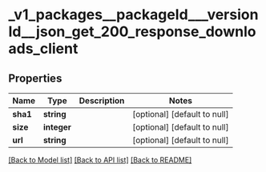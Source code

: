 # _v1_packages__packageId___versionId__json_get_200_response_downloads_client

## Properties
Name | Type | Description | Notes
------------ | ------------- | ------------- | -------------
**sha1** | **string** |  | [optional] [default to null]
**size** | **integer** |  | [optional] [default to null]
**url** | **string** |  | [optional] [default to null]

[[Back to Model list]](../README.md#documentation-for-models) [[Back to API list]](../README.md#documentation-for-api-endpoints) [[Back to README]](../README.md)


